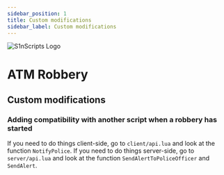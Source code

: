 ```yaml
---
sidebar_position: 1
title: Custom modifications
sidebar_label: Custom modifications
---
```


![S1nScripts Logo](https://forum.cfx.re/uploads/default/optimized/4X/e/6/5/e65fbb4eecc44980b6075ff5cb6ca26274767015_2_690x388.jpeg)

# ATM Robbery
## Custom modifications

### Adding compatibility with another script when a robbery has started

If you need to do things client-side, go to `client/api.lua` and look at the function `NotifyPolice`.
If you need to do things server-side, go to `server/api.lua` and look at the function `SendAlertToPoliceOfficer` and `SendAlert`.